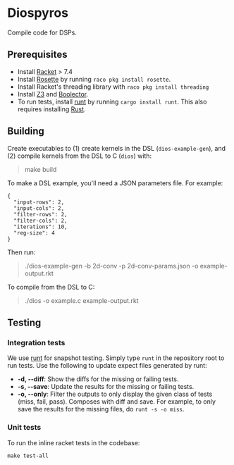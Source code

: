 # Diospyros

Compile code for DSPs.

## Prerequisites

- Install [Racket][] > 7.4
- Install [Rosette][] by running `raco pkg install rosette`.
- Install Racket's threading library with `raco pkg install threading`
- Install [Z3][] and [Boolector][].
- To run tests, install [runt][] by running `cargo install runt`. This also requires
  installing [Rust][].

[racket]: https://github.com/racket/racket
[rosette]: https://docs.racket-lang.org/rosette-guide/index.html
[z3]: https://github.com/Z3Prover/z3
[boolector]: https://github.com/Boolector/boolector

## Building

Create executables to (1) create kernels in the DSL (`dios-example-gen`), and (2) compile kernels from the DSL to C (`dios`) with:
> make build

To make a DSL example, you'll need a JSON parameters file. For example:
```
{
  "input-rows": 2,
  "input-cols": 2,
  "filter-rows": 2,
  "filter-cols": 2,
  "iterations": 10,
  "reg-size": 4
}
```

Then run:
> ./dios-example-gen -b 2d-conv -p 2d-conv-params.json -o example-output.rkt

To compile from the DSL to C:
> ./dios -o example.c example-output.rkt

## Testing

### Integration tests

We use [runt][] for snapshot testing. Simply type `runt` in the repository root
to run tests. Use the following to update expect files generated by runt:

- **-d, --diff**: Show the diffs for the missing or failing tests.
- **-s, --save**: Update the results for the missing or failing tests.
- **-o, --only**: Filter the outputs to only display the given class of tests
  (miss, fail, pass). Composes with diff and save. For example, to only save
  the results for the missing files, do `runt -s -o miss`.

### Unit tests

To run the inline racket tests in the codebase:
```
make test-all
```

[runt]: https://github.com/rachitnigam/runt
[rust]: https://www.rust-lang.org/
